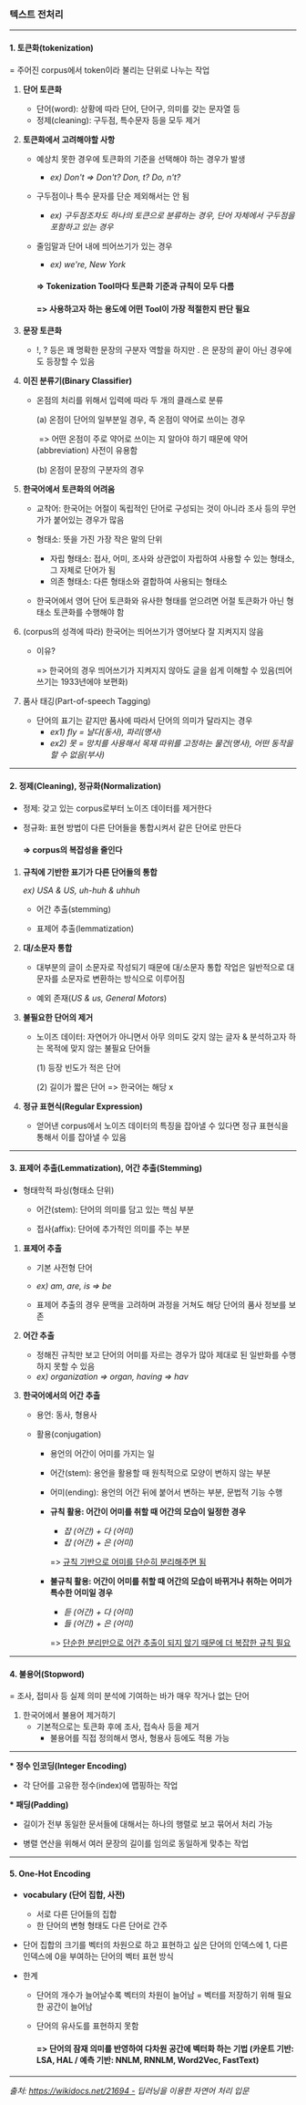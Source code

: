 ### 텍스트 전처리

____



#### 1. 토큰화(tokenization)

= 주어진 corpus에서 token이라 불리는 단위로 나누는 작업



1. **단어 토큰화**

   - 단어(word): 상황에 따라 단어, 단어구, 의미를 갖는 문자열 등
   - 정제(cleaning): 구두점, 특수문자 등을 모두 제거

   

2. **토큰화에서 고려해야할 사항**

   - 예상치 못한 경우에 토큰화의 기준을 선택해야 하는 경우가 발생
     - *ex) Don't => Don't? Don, t? Do, n't?*

   - 구두점이나 특수 문자를 단순 제외해서는 안 됨

     - *ex) 구두점조차도 하나의 토큰으로 분류하는 경우, 단어 자체에서 구두점을 포함하고 있는 경우*

   - 줄임말과 단어 내에 띄어쓰기가 있는 경우

     - *ex) we're, New York*

     

     #### => Tokenization Tool마다 토큰화 기준과 규칙이 모두 다름

     #### => 사용하고자 하는 용도에 어떤 Tool이 가장 적절한지 판단 필요

     

3. **문장 토큰화**

   - !, ? 등은 꽤 명확한 문장의 구분자 역할을 하지만 . 은 문장의 끝이 아닌 경우에도 등장할 수 있음

   

4. **이진 분류기(Binary Classifier)**

   - 온점의 처리를 위해서 입력에 따라 두 개의 클래스로 분류

     (a) 온점이 단어의 일부분일 경우, 즉 온점이 약어로 쓰이는 경우

     ​	=> 어떤 온점이 주로 약어로 쓰이는 지 알아야 하기 때문에 약어(abbreviation) 사전이 유용함

     (b) 온점이 문장의 구분자의 경우

     

5. **한국어에서 토큰화의 어려움**

   - 교착어: 한국어는 어절이 독립적인 단어로 구성되는 것이 아니라 조사 등의 무언가가 붙어있는 경우가 많음
   - 형태소: 뜻을 가진 가장 작은 말의 단위
     - 자립 형태소: 접사, 어미, 조사와 상관없이 자립하여 사용할 수 있는 형태소, 그 자체로 단어가 됨
     - 의존 형태소: 다른 형태소와 결합하여 사용되는 형태소

   - 한국어에서 영어 단어 토큰화와 유사한 형태를 얻으려면 어절 토큰화가 아닌 형태소 토큰화를 수행해야 함

   

6. (corpus의 성격에 따라) 한국어는 띄어쓰기가 영어보다 잘 지켜지지 않음

   - 이유?

     => 한국어의 경우 띄어쓰기가 지켜지지 않아도 글을 쉽게 이해할 수 있음(띄어쓰기는 1933년에야 보편화)

     

7. 품사 태깅(Part-of-speech Tagging)

   - 단어의 표기는 같지만 품사에 따라서 단어의 의미가 달라지는 경우
     - *ex1) fly = 날다(동사), 파리(명사)*
     - *ex2) 못 = 망치를 사용해서 목재 따위를 고정하는 물건(명사), 어떤 동작을 할 수 없음(부사)*





____



#### 2. 정제(Cleaning), 정규화(Normalization)

- 정제: 갖고 있는 corpus로부터 노이즈 데이터를 제거한다

- 정규화: 표현 방법이 다른 단어들을 통합시켜서 같은 단어로 만든다

  #### => corpus의 복잡성을 줄인다



1. **규칙에 기반한 표기가 다른 단어들의 통합**

   *ex) USA & US, uh-huh & uhhuh*

   - 어간 추출(stemming)

   - 표제어 추출(lemmatization)

     

2. **대/소문자 통합**

   - 대부분의 글이 소문자로 작성되기 때문에 대/소문자 통합 작업은 일반적으로 대문자를 소문자로 변환하는  방식으로 이루어짐

   - 예외 존재(*US & us, General Motors*)

     

3. **불필요한 단어의 제거**

   - 노이즈 데이터: 자연어가 아니면서 아무 의미도 갖지 않는 글자 & 분석하고자 하는 목적에 맞지 않는 불필요 단어들

     (1) 등장 빈도가 적은 단어

     (2) 길이가 짧은 단어 => 한국어는 해당 x

     

4. **정규 표현식(Regular Expression)**

   - 얻어낸 corpus에서 노이즈 데이터의 특징을 잡아낼 수 있다면 정규 표현식을 통해서 이를 잡아낼 수 있음





____



#### 3. 표제어 추출(Lemmatization), 어간 추출(Stemming)

- 형태학적 파싱(형태소 단위)

  - 어간(stem): 단어의 의미를 담고 있는 핵심 부분

  - 접사(affix): 단어에 추가적인 의미를 주는 부분



1. **표제어 추출**

   - 기본 사전형 단어

   - *ex) am, are, is => be*

   - 표제어 추출의 경우 문맥을 고려하며 과정을 거쳐도 해당 단어의 품사 정보를 보존

     

2. **어간 추출**

   - 정해진 규칙만 보고 단어의 어미를 자르는 경우가 많아 제대로 된 일반화를 수행하지 못할 수 있음
   - *ex) organization => organ, having => hav*



3. **한국어에서의 어간 추출**

   - 용언: 동사, 형용사

   - 활용(conjugation)

     - 용언의 어간이 어미를 가지는 일
     - 어간(stem): 용언을 활용할 때 원칙적으로 모양이 변하지 않는 부분
     - 어미(ending): 용언의 어간 뒤에 붙어서 변하는 부분, 문법적 기능 수행

     

     - **규칙 활용: 어간이 어미를 취할 때 어간의 모습이 일정한 경우**

       - *잡 (어간) + 다 (어미)*
       - *잡 (어간) + 은 (어미)*

       => <u>규칙 기반으로 어미를 단순히 분리해주면 됨</u>

       

     - **불규칙 활용: 어간이 어미를 취할 때 어간의 모습이 바뀌거나 취하는 어미가 특수한 어미일 경우**

       - *듣 (어간) + 다 (어미)*
       - *들 (어간) + 은 (어미)*

       => <u>단순한 분리만으로 어간 추출이 되지 않기 때문에 더 복잡한 규칙 필요</u>





____



#### 4. 불용어(Stopword)

= 조사, 접미사 등 실제 의미 분석에 기여하는 바가 매우 작거나 없는 단어



1. 한국어에서 불용어 제거하기
   - 기본적으로는 토큰화 후에 조사, 접속사 등을 제거
     + 불용어를 직접 정의해서 명사, 형용사 등에도 적용 가능





____



**\* 정수 인코딩(Integer Encoding)**

- 각 단어를 고유한 정수(index)에 맵핑하는 작업



**\* 패딩(Padding)**

- 길이가 전부 동일한 문서들에 대해서는 하나의 행렬로 보고 묶어서 처리 가능

- 병렬 연산을 위해서 여러 문장의 길이를 임의로 동일하게 맞추는 작업





____



#### 5. One-Hot Encoding

- **vocabulary (단어 집합, 사전)**
  - 서로 다른 단어들의 집합
  - 한 단어의 변형 형태도 다른 단어로 간주

- 단어 집합의 크기를 벡터의 차원으로 하고 표현하고 싶은 단어의 인덱스에 1, 다른 인덱스에 0을 부여하는 단어의 벡터 표현 방식

- 한계

  - 단어의 개수가 늘어날수록 벡터의 차원이 늘어남 = 벡터를 저장하기 위해 필요한 공간이 늘어남

  - 단어의 유사도를 표현하지 못함

    

    #### => 단어의 잠재 의미를 반영하여 다차원 공간에 벡터화 하는 기법 (카운트 기반: LSA, HAL / 예측 기반: NNLM,  RNNLM, Word2Vec, FastText)





____

*출처: https://wikidocs.net/21694 - 딥러닝을 이용한 자연어 처리 입문*